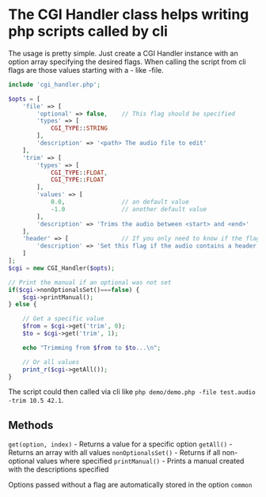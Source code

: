 # The CGI Handler class helps writing php scripts called by cli

The usage is pretty simple. Just create a CGI Handler instance with an option array specifying the desired flags. When calling the script from cli flags are those values starting with a - like -file.

```php
include 'cgi_handler.php';

$opts = [
	'file' => [
		'optional' => false,	// This flag should be specified
		'types' => [
			CGI_TYPE::STRING
		],
		'description' => '<path> The audio file to edit'
	],
	'trim' => [
		'types' => [
			CGI_TYPE::FLOAT,
			CGI_TYPE::FLOAT
		],
		'values' => [
			0.0,				// an default value
			-1.0				// another default value
		],
		'description' => 'Trims the audio between <start> and <end>'
	],
	'header' => [				// If you only need to know if the flag was set or not
		'description' => 'Set this flag if the audio contains a header'
	]
];
$cgi = new CGI_Handler($opts);

// Print the manual if an optional was not set
if($cgi->nonOptionalsSet()===false) {
	$cgi->printManual();
} else {

	// Get a specific value
	$from = $cgi->get('trim', 0);
	$to = $cgi->get('trim', 1);

	echo "Trimming from $from to $to...\n";

	// Or all values
	print_r($cgi->getAll());
}

```

The script could then called via cli like `php demo/demo.php -file test.audio -trim 10.5 42.1`.

## Methods

`get(option, index)` - Returns a value for a specific option
`getAll()` - Returns an array with all values
`nonOptionalsSet()` - Returns if all non-optional values where specified
`printManual()` - Prints a manual created with the descriptions specified

Options passed without a flag are automatically stored in the option `common`